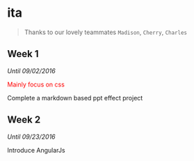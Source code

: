 # ita

> Thanks to our lovely teammates `Madison`, `Cherry`,  `Charles`



## Week 1

*Until 09/02/2016*

<p style='color:red'>Mainly focus on css</p>

Complete a markdown based ppt effect project


## Week 2

*Until 09/23/2016*

Introduce AngularJs
